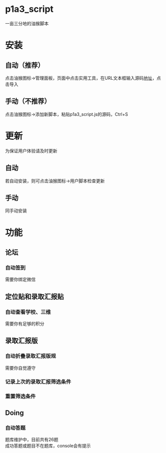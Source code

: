 # p1a3_script
一亩三分地的油猴脚本
# 安装
## 自动（推荐）
点击油猴图标->管理面板，页面中点击实用工具，在URL文本框输入源码[地址](https://raw.githubusercontent.com/eagleoflqj/p1a3_script/master/p1a3_script.js)，点击导入
## 手动（不推荐）
点击油猴图标->添加新脚本，粘贴p1a3_script.js的源码，Ctrl+S
# 更新
为保证用户体验请及时更新
## 自动
若自动安装，则可点击油猴图标->用户脚本检查更新
## 手动
同手动安装
# 功能
## 论坛
### 自动签到
需要你绑定微信
## 定位贴和录取汇报贴
### 自动查看学校、三维
需要你有足够的积分
## 录取汇报版
### 自动折叠录取汇报版规
需要你自觉遵守
### 记录上次的录取汇报筛选条件
### 重置筛选条件
## Doing
### 自动答题
题库维护中，目前共有26题  
成功答题或题目不在题库，console会有提示
